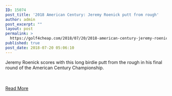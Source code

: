```yaml
---
ID: 15074
post_title: '2018 American Century: Jeremy Roenick putt from rough'
author: admin
post_excerpt: ""
layout: post
permalink: >
  https://golf4cheap.com/2018/07/20/2018-american-century-jeremy-roenick-putt-from-rough/
published: true
post_date: 2018-07-20 05:06:10
---
```

<p>Jeremy Roenick scores with this long birdie putt from the rough in his final round of the American Century Championship.</p><br><br><a href="https://www.golfchannel.com/video/roenick-scores-rough/">Read More</a>